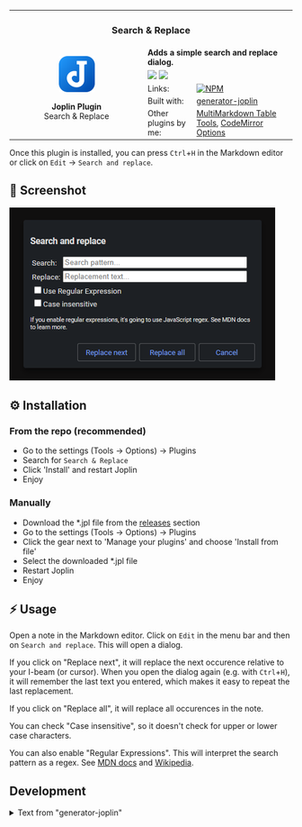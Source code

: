 <table>
    <tr>
        <td colspan="3" align="center">
            <h3>Search & Replace</h3>
        </td>
    </tr>
    <tr>
        <td width="225px" rowspan="6" align="center">
            <img src="./assets/joplin.svg" width="64"><br>
            <p>
                <strong>Joplin Plugin</strong><br>
                Search & Replace
            </p>
        </td>
    </tr>
    <tr>
        <td colspan="2"><strong>Adds a simple search and replace dialog.</strong></td>
    </tr>
    <tr>
        <td colspan="2">
            <img src="https://img.shields.io/npm/v/joplin-plugin-search-and-replace?label=Version&style=for-the-badge">
            <img src="https://img.shields.io/npm/dt/joplin-plugin-search-and-replace?style=for-the-badge">
        </td>
    </tr>
    <tr>
        <td>Links:</td>
        <td>
            <a href="https://www.npmjs.com/package/joplin-plugin-search-and-replace">
                <img src="https://img.shields.io/badge/-npm-9b3030?style=for-the-badge&logo=npm" alt="NPM">
            </a>
        </td>
    </tr>
    <tr>
        <td>Built with:</td>
        <td>
            <a href="https://github.com/laurent22/joplin/tree/dev/packages/generator-joplin">generator-joplin</a>
        </td>
    </tr>
    <tr>
        <td>Other plugins by me:</td>
        <td>
            <a href="https://github.com/FelisDiligens/joplin-plugin-multimd-table-tools">MultiMarkdown Table Tools</a>,
            <a href="https://github.com/FelisDiligens/joplin-plugin-cmoptions">CodeMirror Options</a>
        </td>
    </tr>
</table>

Once this plugin is installed, you can press `Ctrl`+`H` in the Markdown editor or click on `Edit` → `Search and replace`.

## 📸 Screenshot
![](assets/screenshot.png)

## ⚙️ Installation

### From the repo (recommended)

- Go to the settings (Tools → Options) → Plugins
- Search for `Search & Replace`
- Click 'Install' and restart Joplin
- Enjoy

### Manually

- Download the *.jpl file from the [releases](https://github.com/FelisDiligens/joplin-plugin-search-and-replace/releases) section
- Go to the settings (Tools → Options) → Plugins
- Click the gear next to 'Manage your plugins' and choose 'Install from file'
- Select the downloaded *.jpl file
- Restart Joplin
- Enjoy

## ⚡ Usage

Open a note in the Markdown editor. Click on `Edit` in the menu bar and then on `Search and replace`. This will open a dialog.

If you click on "Replace next", it will replace the next occurence relative to your I-beam (or cursor). When you open the dialog again (e.g. with `Ctrl`+`H`), it will remember the last text you entered, which makes it easy to repeat the last replacement.

If you click on "Replace all", it will replace all occurences in the note.

You can check "Case insensitive", so it doesn't check for upper or lower case characters.

You can also enable "Regular Expressions". This will interpret the search pattern as a regex. See [MDN docs](https://developer.mozilla.org/en-US/docs/Web/JavaScript/Guide/Regular_Expressions) and [Wikipedia](https://en.wikipedia.org/wiki/Regular_expression).

## Development

<details>
<summary>Text from "generator-joplin"</summary>

This is a template to create a new Joplin plugin.

The main two files you will want to look at are:

- `/src/index.ts`, which contains the entry point for the plugin source code.
- `/src/manifest.json`, which is the plugin manifest. It contains information such as the plugin a name, version, etc.

## Building the plugin

The plugin is built using Webpack, which creates the compiled code in `/dist`. A JPL archive will also be created at the root, which can use to distribute the plugin.

To build the plugin, simply run `npm run dist`.

The project is setup to use TypeScript, although you can change the configuration to use plain JavaScript.

### Workaround: Building fails on NodeJS LTS

```bash
export NODE_OPTIONS=--openssl-legacy-provider
```
> Source: https://stackoverflow.com/a/69746937


## Updating the plugin framework

To update the plugin framework, run `npm run update`.

In general this command tries to do the right thing - in particular it's going to merge the changes in package.json and .gitignore instead of overwriting. It will also leave "/src" as well as README.md untouched.

The file that may cause problem is "webpack.config.js" because it's going to be overwritten. For that reason, if you want to change it, consider creating a separate JavaScript file and include it in webpack.config.js. That way, when you update, you only have to restore the line that include your file.

</details>
